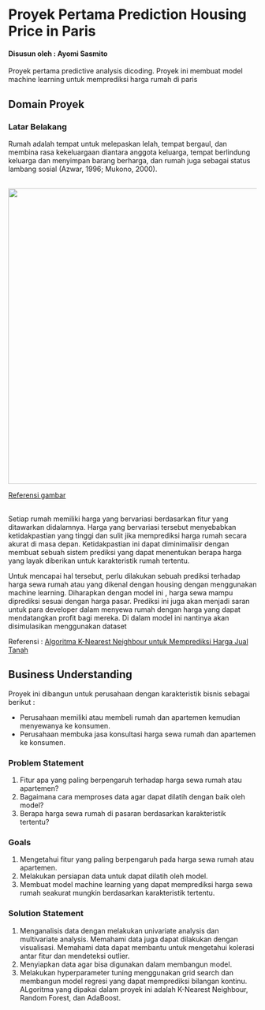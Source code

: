 # Proyek Pertama Prediction Housing Price in Paris 

#### Disusun oleh : Ayomi Sasmito

Proyek pertama predictive analysis dicoding. Proyek ini membuat model machine learning untuk memprediksi harga rumah di paris

## Domain Proyek

### Latar Belakang

Rumah adalah tempat untuk melepaskan lelah, tempat bergaul, dan membina rasa kekeluargaan diantara anggota keluarga, tempat berlindung keluarga dan menyimpan barang berharga, dan rumah juga sebagai status lambang sosial (Azwar, 1996; Mukono, 2000).

<br>

<div><img src="https://d3p0bla3numw14.cloudfront.net/news-content/img/2021/05/21041605/rumah-idaman-minimalis.jpg" width="600"/></div>

[Referensi gambar](https://rumah123.com)

<br>
Setiap rumah memiliki harga yang bervariasi berdasarkan fitur yang ditawarkan didalamnya. Harga yang bervariasi tersebut menyebabkan ketidakpastian yang tinggi dan sulit jika memprediksi harga rumah secara akurat di masa depan. Ketidakpastian ini dapat diminimalisir dengan membuat sebuah sistem prediksi yang dapat menentukan berapa harga yang layak diberikan untuk karakteristik rumah tertentu. 

Untuk mencapai hal tersebut, perlu dilakukan sebuah prediksi terhadap harga sewa rumah atau yang dikenal dengan housing dengan menggunakan machine learning. Diharapkan dengan model ini , harga sewa mampu diprediksi sesuai dengan harga pasar. Prediksi ini juga akan menjadi saran untuk para developer dalam menyewa rumah dengan harga yang dapat mendatangkan profit bagi mereka. Di dalam model ini nantinya akan disimulasikan menggunakan dataset 

Referensi : [Algoritma K-Nearest Neighbour untuk Memprediksi Harga Jual Tanah](https://journal.unhas.ac.id/index.php/jmsk/article/download/3399/1936/6761)

## Business Understanding

Proyek ini dibangun untuk perusahaan dengan karakteristik bisnis sebagai berikut :

+ Perusahaan memiliki atau membeli rumah dan apartemen kemudian menyewanya ke konsumen.
+ Perusahaan membuka jasa konsultasi harga sewa rumah dan apartemen ke konsumen.

### Problem Statement

1. Fitur apa yang paling berpengaruh terhadap harga sewa rumah atau apartemen?
2. Bagaimana cara memproses data agar dapat dilatih dengan baik oleh model?
3. Berapa harga sewa rumah di pasaran berdasarkan karakteristik tertentu?

### Goals

1. Mengetahui fitur yang paling berpengaruh pada harga sewa rumah atau apartemen.
2. Melakukan persiapan data untuk dapat dilatih oleh model.
3. Membuat model machine learning yang dapat memprediksi harga sewa rumah seakurat mungkin berdasarkan karakteristik tertentu.

### Solution Statement

1. Menganalisis data dengan melakukan univariate analysis dan multivariate analysis. Memahami data juga dapat dilakukan dengan visualisasi. Memahami data dapat membantu untuk mengetahui kolerasi antar fitur dan mendeteksi outlier.
2. Menyiapkan data agar bisa digunakan dalam membangun model.
3. Melakukan hyperparameter tuning menggunakan grid search dan membangun model regresi yang dapat memprediksi bilangan kontinu. ALgoritma yang dipakai dalam proyek ini adalah K-Nearest Neighbour, Random Forest, dan AdaBoost.
